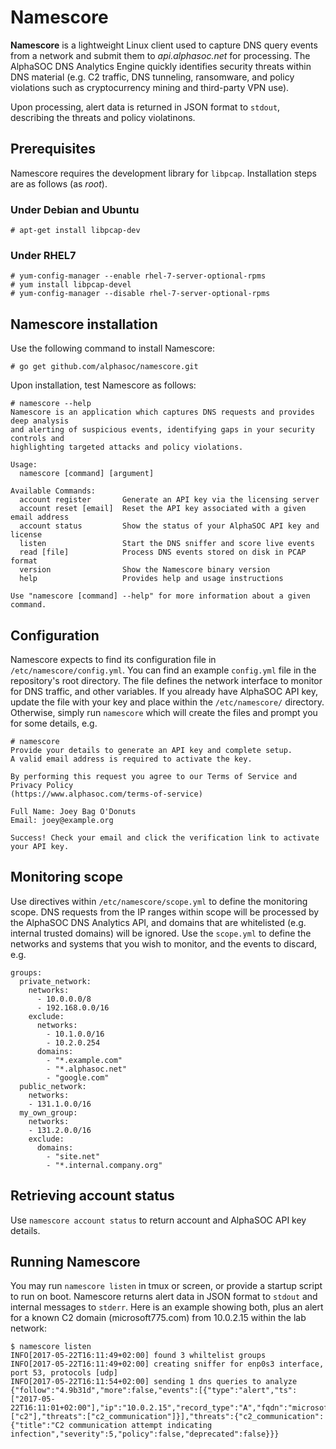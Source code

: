 # Namescore
**Namescore** is a lightweight Linux client used to capture DNS query events from a network and submit them to _api.alphasoc.net_ for processing. The AlphaSOC DNS Analytics Engine quickly identifies security threats within DNS material (e.g. C2 traffic, DNS tunneling, ransomware, and policy violations such as cryptocurrency mining and third-party VPN use).

Upon processing, alert data is returned in JSON format to `stdout`, describing the threats and policy violatinons.

## Prerequisites
Namescore requires the development library for `libpcap`. Installation steps are as follows (as _root_).

### Under Debian and Ubuntu
```
# apt-get install libpcap-dev
```

### Under RHEL7
```
# yum-config-manager --enable rhel-7-server-optional-rpms
# yum install libpcap-devel
# yum-config-manager --disable rhel-7-server-optional-rpms
```

## Namescore installation
Use the following command to install Namescore:
```
# go get github.com/alphasoc/namescore.git
```

Upon installation, test Namescore as follows:
```
# namescore --help
Namescore is an application which captures DNS requests and provides deep analysis
and alerting of suspicious events, identifying gaps in your security controls and
highlighting targeted attacks and policy violations.

Usage:
  namescore [command] [argument]

Available Commands:
  account register       Generate an API key via the licensing server
  account reset [email]  Reset the API key associated with a given email address
  account status         Show the status of your AlphaSOC API key and license
  listen                 Start the DNS sniffer and score live events
  read [file]            Process DNS events stored on disk in PCAP format
  version                Show the Namescore binary version
  help                   Provides help and usage instructions

Use "namescore [command] --help" for more information about a given command.
```

## Configuration
Namescore expects to find its configuration file in `/etc/namescore/config.yml`. You can find an example `config.yml` file in the repository's root directory. The file defines the network interface to monitor for DNS traffic, and other variables. If you already have AlphaSOC API key, update the file with your key and place within the `/etc/namescore/` directory. Otherwise, simply run `namescore` which will create the files and prompt you for some details, e.g.

```
# namescore
Provide your details to generate an API key and complete setup.
A valid email address is required to activate the key. 

By performing this request you agree to our Terms of Service and Privacy Policy
(https://www.alphasoc.com/terms-of-service)

Full Name: Joey Bag O'Donuts
Email: joey@example.org

Success! Check your email and click the verification link to activate your API key.
```

## Monitoring scope
Use directives within `/etc/namescore/scope.yml` to define the monitoring scope. DNS requests from the IP ranges within scope will be processed by the AlphaSOC DNS Analytics API, and domains that are whitelisted (e.g. internal trusted domains) will be ignored. Use the `scope.yml` to define the networks and systems that you wish to monitor, and the events to discard, e.g.

```
groups:
  private_network:
    networks:
      - 10.0.0.0/8
      - 192.168.0.0/16
    exclude:
      networks:
        - 10.1.0.0/16
        - 10.2.0.254
      domains:
        - "*.example.com"
        - "*.alphasoc.net"
        - "google.com"
  public_network:
    networks:
    - 131.1.0.0/16
  my_own_group:
    networks:
    - 131.2.0.0/16
    exclude:
      domains:
        - "site.net"
        - "*.internal.company.org"
```

## Retrieving account status
Use `namescore account status` to return account and AlphaSOC API key details.

## Running Namescore
You may run `namescore listen` in tmux or screen, or provide a startup script to run on boot. Namescore returns alert data in JSON format to `stdout` and internal messages to `stderr`. Here is an example showing both, plus an alert for a known C2 domain (microsoft775.com) from 10.0.2.15 within the lab network:

```
$ namescore listen 
INFO[2017-05-22T16:11:49+02:00] found 3 whiltelist groups                    
INFO[2017-05-22T16:11:49+02:00] creating sniffer for enp0s3 interface, port 53, protocols [udp] 
INFO[2017-05-22T16:11:54+02:00] sending 1 dns queries to analyze             
{"follow":"4.9b31d","more":false,"events":[{"type":"alert","ts":["2017-05-22T16:11:01+02:00"],"ip":"10.0.2.15","record_type":"A","fqdn":"microsoft775.com","risk":5,"flags":["c2"],"threats":["c2_communication"]}],"threats":{"c2_communication":{"title":"C2 communication attempt indicating infection","severity":5,"policy":false,"deprecated":false}}}
```

